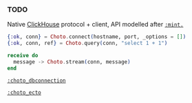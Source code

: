 ### TODO

Native [ClickHouse](https://github.com/ClickHouse/ClickHouse) protocol + client, API modelled after [`:mint.`](https://github.com/elixir-mint/mint)

```elixir
{:ok, conn} = Choto.connect(hostname, port, _options = [])
{:ok, conn, ref} = Choto.query(conn, "select 1 + 1")

receive do
  message -> Choto.stream(conn, message)
end
```

[`:choto_dbconnection`]()

[`:choto_ecto`]()
